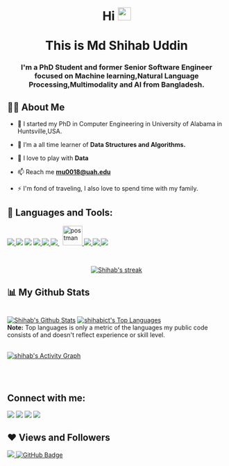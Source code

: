 <!-- <a href="#"><img width="100%" height="auto" src="https://i.imgur.com/iXuL1HG.png" height="175px"/></a> -->

<h1 align="center">Hi <img src="https://raw.githubusercontent.com/MartinHeinz/MartinHeinz/master/wave.gif" width="30px"><br><br>This is Md Shihab Uddin</h1>
<h3 align="center">I'm a PhD Student and former Senior Software Engineer focused on Machine learning,Natural Language Processing,Multimodality and AI from Bangladesh.</h3>


## 🙋‍♂️ About Me

- 🔭 I started my PhD in Computer Engineering in University of Alabama in Huntsville,USA.

- 🌱 I’m a all time learner of **Data Structures and Algorithms.**

- 👯 I love to play with **Data**


- 📫 Reach me **mu0018@uah.edu**

- ⚡ I'm fond of traveling, I also love to spend time with my family.

## 🚀 Languages and Tools:

<p align="left"> 
    <a href="https://www.python.org" target="_blank"> <img src="https://img.icons8.com/color/48/000000/python.png"/> </a>
    <a href="https://www.w3.org/html/" target="_blank"> <img src="https://img.icons8.com/color/48/000000/c-plus-plus-logo.png"/></a> 
    <a href="https://www.w3.org/html/" target="_blank"><img src="https://img.icons8.com/color/48/000000/java-coffee-cup-logo--v1.png"/></a> 
    <a href="https://www.w3schools.com/css/" target="_blank"> <img src="https://img.icons8.com/color/48/000000/linux--v2.png"/> </a> 
    <a href="https://www.w3schools.com/css/" target="_blank"> <img src="https://img.icons8.com/color/48/000000/git.png"/> </a> 
    <a style="padding-right:8px;" href="https://www.mysql.com/" target="_blank"> <img src="https://img.icons8.com/fluent/50/000000/mysql-logo.png"/> </a>
    <a href="https://postman.com" target="_blank"> <img src="https://www.vectorlogo.zone/logos/getpostman/getpostman-icon.svg" alt="postman" width="45" height="45"/> </a> 
    <a href="https://www.w3schools.com/css/" target="_blank"> <img src="https://img.icons8.com/color/48/000000/html-5--v1.png"/> </a>
    <a href="https://www.w3schools.com/css/" target="_blank"> <img src="https://img.icons8.com/color/48/000000/css3.png"/> </a>
    <a href="https://getbootstrap.com" target="_blank"> <img src="https://img.icons8.com/color/48/000000/bootstrap.png"/> </a> 
</p>

<!-- [![React Badge](https://img.shields.io/badge/-React-61DBFB?style=for-the-badge&labelColor=black&logo=react&logoColor=61DBFB)](#)  [![Javascript Badge](https://img.shields.io/badge/-Javascript-F0DB4F?style=for-the-badge&labelColor=black&logo=javascript&logoColor=F0DB4F)](#) [![Typescript Badge](https://img.shields.io/badge/-Typescript-007acc?style=for-the-badge&labelColor=black&logo=typescript&logoColor=007acc)](#) [![Nodejs Badge](https://img.shields.io/badge/-Nodejs-3C873A?style=for-the-badge&labelColor=black&logo=node.js&logoColor=3C873A)](#) [![GraphQL Badge](https://img.shields.io/badge/-GraphQl-e535ab?style=for-the-badge&labelColor=black&logo=node.js&logoColor=e535ab)](#) -->
<br/>

<p align="center">
    <a href="https://github.com/shihabict/github-readme-streak-stats">
        <img title="🔥 Get streak stats for your profile at git.io/streak-stats" alt="Shihab's streak" src="https://github-readme-streak-stats.herokuapp.com/?user=shihabict&theme=black-ice&hide_border=true&stroke=0000&background=060A0CD0"/>
    </a>
</p>

## 📊 My Github Stats

  <br/>
    <a href="https://github.com/Shihabict/github-readme-stats"><img alt="Shihab's Github Stats" src="https://github-readme-stats.vercel.app/api?username=shihabict&show_icons=true&count_private=true&theme=react&hide_border=true&bg_color=0D1117" /></a>
  <a href="https://github.com/shihabict/github-readme-stats"><img alt="shihabict's Top Languages" src="https://github-readme-stats.vercel.app/api/top-langs/?username=shihabict&langs_count=8&count_private=true&layout=compact&theme=react&hide_border=true&bg_color=0D1117" /></a>
  <br/>
  <b>Note:</b> Top languages is only a metric of the languages my public code consists of and doesn't reflect experience or skill level.


<br/>
<br/>

<a href="https://github.com/shihabict/github-readme-activity-graph"><img alt="shihab's Activity Graph" src="https://activity-graph.herokuapp.com/graph?username=shihabict&bg_color=0D1117&color=5BCDEC&line=5BCDEC&point=FFFFFF&hide_border=true" /></a>

<br/>
<br/>

## Connect with me:
<p align="left">

<a href = "https://www.linkedin.com/in/farhanshihab/"><img src="https://img.icons8.com/fluent/48/000000/linkedin.png"/></a>
<a href = "https://twitter.com/im_shihab"><img src="https://img.icons8.com/fluent/48/000000/twitter.png"/></a>
<a href = "https://www.instagram.com/farhan_shihab/?"><img src="https://img.icons8.com/fluent/48/000000/instagram-new.png"/></a>
<a href = "https://www.facebook.com/shihab.uddin17"><img src="https://img.icons8.com/color/48/000000/facebook.png"/></a>

</p>

## ❤ Views and Followers
<a href="https://github.com/Meghna-DAS/github-profile-views-counter">
    <img src="https://komarev.com/ghpvc/?username=shihabict">
</a>
<a href="https://github.com/shihabict?tab=followers"><img src="https://img.shields.io/github/followers/shihabict?label=Followers&style=social" alt="GitHub Badge"></a>
